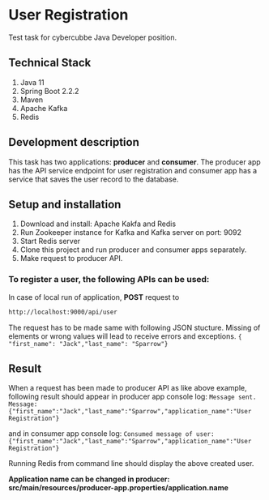 # User Registration
Test task for cybercubbe Java Developer position. 

## Technical Stack
1. Java 11
2. Spring Boot 2.2.2
3. Maven
4. Apache Kafka
5. Redis

## Development description
This task has two applications: **producer** and **consumer**. The producer app has the API service endpoint for user registration and consumer app has a service that saves the user record to the database.

## Setup and installation
1. Download and install: Apache Kakfa and Redis
2. Run Zookeeper instance for Kafka and Kafka server on port: 9092
3. Start Redis server
4. Clone this project and run producer and consumer apps separately.
5. Make request to producer API.

### To register a user, the following APIs can be used:
In case of local run of application, **POST** request to
```sh
http://localhost:9000/api/user
```
The request has to be made same with following JSON stucture. Missing of elements or wrong values will lead to receive errors and exceptions. 
`{ "first_name": "Jack","last_name": "Sparrow"}`

## Result
When a request has been made to producer API as like above example, following result should appear in producer app console log:
`Message sent. Message: {"first_name":"Jack","last_name":"Sparrow","application_name":"User Registration"}`

and in consumer app console log:
`Consumed message of user: {"first_name":"Jack","last_name":"Sparrow","application_name":"User Registration"}`

Running Redis from command line should display the above created user.

**Application name can be changed in producer: src/main/resources/producer-app.properties/application.name**
